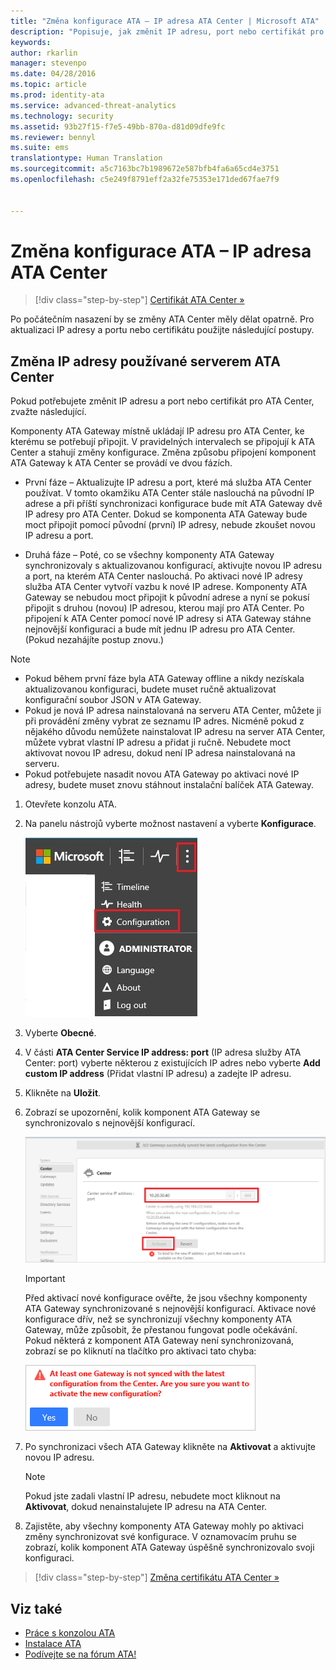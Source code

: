 ```yaml
---
title: "Změna konfigurace ATA – IP adresa ATA Center | Microsoft ATA"
description: "Popisuje, jak změnit IP adresu, port nebo certifikát pro ATA Center."
keywords: 
author: rkarlin
manager: stevenpo
ms.date: 04/28/2016
ms.topic: article
ms.prod: identity-ata
ms.service: advanced-threat-analytics
ms.technology: security
ms.assetid: 93b27f15-f7e5-49bb-870a-d81d09dfe9fc
ms.reviewer: bennyl
ms.suite: ems
translationtype: Human Translation
ms.sourcegitcommit: a5c7163bc7b1989672e587bfb4fa6a65cd4e3751
ms.openlocfilehash: c5e249f8791eff2a32fe75353e171ded67fae7f9


---
```


# Změna konfigurace ATA – IP adresa ATA Center

>[!div class="step-by-step"]
[Certifikát ATA Center »](modifying-ata-config-centercert.md)

Po počátečním nasazení by se změny ATA Center měly dělat opatrně. Pro aktualizaci IP adresy a portu nebo certifikátu použijte následující postupy.

## Změna IP adresy používané serverem ATA Center
Pokud potřebujete změnit IP adresu a port nebo certifikát pro ATA Center, zvažte následující.

Komponenty ATA Gateway místně ukládají IP adresu pro ATA Center, ke kterému se potřebují připojit. V pravidelných intervalech se připojují k ATA Center a stahují změny konfigurace. Změna způsobu připojení komponent ATA Gateway k ATA Center se provádí ve dvou fázích.

-   První fáze – Aktualizujte IP adresu a port, které má služba ATA Center používat. V tomto okamžiku ATA Center stále naslouchá na původní IP adrese a při příští synchronizaci konfigurace bude mít ATA Gateway dvě IP adresy pro ATA Center. Dokud se komponenta ATA Gateway bude moct připojit pomocí původní (první) IP adresy, nebude zkoušet novou IP adresu a port.

-   Druhá fáze – Poté, co se všechny komponenty ATA Gateway synchronizovaly s aktualizovanou konfigurací, aktivujte novou IP adresu a port, na kterém ATA Center naslouchá. Po aktivaci nové IP adresy služba ATA Center vytvoří vazbu k nové IP adrese. Komponenty ATA Gateway se nebudou moct připojit k původní adrese a nyní se pokusí připojit s druhou (novou) IP adresou, kterou mají pro ATA Center. Po připojení k ATA Center pomocí nové IP adresy si ATA Gateway stáhne nejnovější konfiguraci a bude mít jednu IP adresu pro ATA Center. (Pokud nezahájíte postup znovu.)

> [!NOTE]
> -   Pokud během první fáze byla ATA Gateway offline a nikdy nezískala aktualizovanou konfiguraci, budete muset ručně aktualizovat konfigurační soubor JSON v ATA Gateway.
> -   Pokud je nová IP adresa nainstalovaná na serveru ATA Center, můžete ji při provádění změny vybrat ze seznamu IP adres. Nicméně pokud z nějakého důvodu nemůžete nainstalovat IP adresu na server ATA Center, můžete vybrat vlastní IP adresu a přidat ji ručně. Nebudete moct aktivovat novou IP adresu, dokud není IP adresa nainstalovaná na serveru.
> -   Pokud potřebujete nasadit novou ATA Gateway po aktivaci nové IP adresy, budete muset znovu stáhnout instalační balíček ATA Gateway.

1.  Otevřete konzolu ATA.

2.  Na panelu nástrojů vyberte možnost nastavení a vyberte **Konfigurace**.

    ![Ikona nastavení konfigurace ATA](media/ATA-config-icon.JPG)

3.  Vyberte **Obecné**.

4.  V části **ATA Center Service IP address: port** (IP adresa služby ATA Center: port) vyberte některou z existujících IP adres nebo vyberte **Add custom IP address** (Přidat vlastní IP adresu) a zadejte IP adresu.

5.  Klikněte na **Uložit**.

6.  Zobrazí se upozornění, kolik komponent ATA Gateway se synchronizovalo s nejnovější konfigurací.

    ![Obrázek synchronizovaných bran ATA Center](media/ATA-chge-IP-after-clicking-save.png)

    >[!IMPORTANT]
    >Před aktivací nové konfigurace ověřte, že jsou všechny komponenty ATA Gateway synchronizované s nejnovější konfigurací. Aktivace nové konfigurace dřív, než se synchronizují všechny komponenty ATA Gateway, může způsobit, že přestanou fungovat podle očekávání. Pokud některá z komponent ATA Gateway není synchronizovaná, zobrazí se po kliknutí na tlačítko pro aktivaci tato chyba:
    >
    >    ![ATA Gateway – chyba synchronizace](media/ataGW-not-synced.png)


7.  Po synchronizaci všech ATA Gateway klikněte na **Aktivovat** a aktivujte novou IP adresu.

    > [!NOTE]
    > Pokud jste zadali vlastní IP adresu, nebudete moct kliknout na **Aktivovat**, dokud nenainstalujete IP adresu na ATA Center.

8.  Zajistěte, aby všechny komponenty ATA Gateway mohly po aktivaci změny synchronizovat své konfigurace. V oznamovacím pruhu se zobrazí, kolik komponent ATA Gateway úspěšně synchronizovalo svoji konfiguraci.

>[!div class="step-by-step"]
[Změna certifikátu ATA Center »](modifying-ata-config-centercert.md)


## Viz také
- [Práce s konzolou ATA](working-with-ata-console.md)
- [Instalace ATA](install-ata.md)
- [Podívejte se na fórum ATA!](https://social.technet.microsoft.com/Forums/security/home?forum=mata)



<!--HONumber=Jul16_HO3-->


